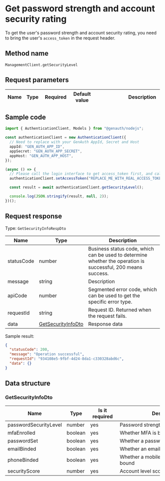 # Get password strength and account security rating

<!--
Warning ⚠️:
Do not modify this document directly,
https://github.com/Authing/authing-docs-factory
Use this project to generate
-->

<LastUpdated />

To get the user's password strength and account security rating, you need to bring the user's `access_token` in the request header.

## Method name

`ManagementClient.getSecurityLevel`

## Request parameters

| Name | Type | <div style="width:80px">Required</div> | <div style="width:60px">Default value</div> | <div style="width:300px">Description</div> | <div style="width:200px">Sample value</div> |
| ---- | ---- | -------------------------------------- | ------------------------------------------- | ------------------------------------------ | ------------------------------------------- |

## Sample code

```ts
import { AuthenticationClient, Models } from "@genauth/nodejs";

const authenticationClient = new AuthenticationClient({
  // Need to replace with your GenAuth AppId, Secret and Host
  appId: "GEN_AUTH_APP_ID",
  appSecret: "GEN_AUTH_APP_SECRET",
  appHost: "GEN_AUTH_APP_HOST",
});

(async () => {
  // Please call the login interface to get access_token first, and call the setAccessToken method to set access_token
  authenticationClient.setAccessToken("REPLACE_ME_WITH_REAL_ACCESS_TOKEN");

  const result = await authenticationClient.getSecurityLevel();

  console.log(JSON.stringify(result, null, 2));
})();
```

## Request response

Type: `GetSecurityInfoRespDto`

| Name       | Type                                                 | Description                                                                                                  |
| ---------- | ---------------------------------------------------- | ------------------------------------------------------------------------------------------------------------ |
| statusCode | number                                               | Business status code, which can be used to determine whether the operation is successful, 200 means success. |
| message    | string                                               | Description                                                                                                  |
| apiCode    | number                                               | Segmented error code, which can be used to get the specific error type.                                      |
| requestId  | string                                               | Request ID. Returned when the request fails.                                                                 |
| data       | <a href="#GetSecurityInfoDto">GetSecurityInfoDto</a> | Response data                                                                                                |

Sample result:

```json
{
  "statusCode": 200,
  "message": "Operation successful",
  "requestId": "934108e5-9fbf-4d24-8da1-c330328abd6c",
  "data": {}
}
```

## Data structure

### <a id="GetSecurityInfoDto"></a> GetSecurityInfoDto

| Name                  | Type    | <div style="width:80px">Is it required</div> | <div style="width:300px">Description</div> | <div style="width:200px">Sample value</div> |
| --------------------- | ------- | -------------------------------------------- | ------------------------------------------ | ------------------------------------------- |
| passwordSecurityLevel | number  | yes                                          | Password strength level                    |                                             |
| mfaEnrolled           | boolean | yes                                          | Whether MFA is bound                       |                                             |
| passwordSet           | boolean | yes                                          | Whether a password is set                  |                                             |
| emailBinded           | boolean | yes                                          | Whether an email address is bound          |                                             |
| phoneBinded           | boolean | yes                                          | Whether a mobile phone number is bound     |                                             |
| securityScore         | number  | yes                                          | Account level score                        |                                             |

